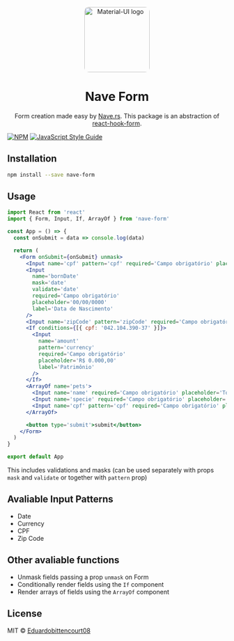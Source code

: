 <p align="center">
  <a href="https://nave.rs/" rel="noopener" target="_blank"><img width="150" style="border-radius: 10px;" src="https://avatars3.githubusercontent.com/u/33161449?s=200&v=4" alt="Material-UI logo"></a></p>
</p>

<h1 align="center">Nave Form</h1>

<p align="center">Form creation made easy by <a href="https://nave.rs" target="_blank">Nave.rs</a>. This package is an abstraction of <a href="https://react-hook-form.com" target="_blank">react-hook-form</a>.</p>

[![NPM](https://img.shields.io/npm/v/nave-form.svg)](https://www.npmjs.com/package/nave-form) [![JavaScript Style Guide](https://img.shields.io/badge/code_style-standard-brightgreen.svg)](https://standardjs.com)

## Installation

```bash
npm install --save nave-form
```

## Usage

```jsx
import React from 'react'
import { Form, Input, If, ArrayOf } from 'nave-form'

const App = () => {
  const onSubmit = data => console.log(data)

  return (
    <Form onSubmit={onSubmit} unmask>
      <Input name='cpf' pattern='cpf' required='Campo obrigatório' placeholder='000.000.000-00' label='CPF' />
      <Input
        name='bornDate'
        mask='date'
        validate='date'
        required='Campo obrigatório'
        placeholder='00/00/0000'
        label='Data de Nascimento'
      />
      <Input name='zipCode' pattern='zipCode' required='Campo obrigatório' placeholder='00000-000' label='CEP' />
      <If conditions={[{ cpf: '042.104.390-37' }]}>
        <Input
          name='amount'
          pattern='currency'
          required='Campo obrigatório'
          placeholder='R$ 0.000,00'
          label='Patrimônio'
        />
      </If>
      <ArrayOf name='pets'>
        <Input name='name' required='Campo obrigatório' placeholder='Tobias Bittencourt' label='Nome do Pet' />
        <Input name='specie' required='Campo obrigatório' placeholder='Cachorro' label='Espécie' />
        <Input name='cpf' pattern='cpf' required='Campo obrigatório' placeholder='000.000.000-00' label='CPF' />
      </ArrayOf>

      <button type='submit'>submit</button>
    </Form>
  )
}

export default App
```

This includes validations and masks (can be used separately with props `mask` and `validate` or together with `pattern` prop)

## Avaliable Input Patterns
- Date
- Currency
- CPF
- Zip Code

## Other avaliable functions
- Unmask fields passing a prop `unmask` on Form
- Conditionally render fields using the `If` component
- Render arrays of fields using the `ArrayOf` component

## License

MIT © [Eduardobittencourt08](https://github.com/Eduardobittencourt08)
